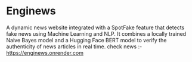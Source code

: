 # Enginews
A dynamic news website integrated with a SpotFake feature that detects fake news using Machine Learning and NLP. It combines a locally trained Naive Bayes model and a Hugging Face BERT model to verify the authenticity of news articles in real time.
check news :-
https://enginews.onrender.com
